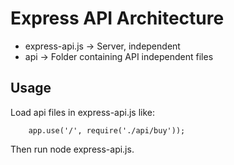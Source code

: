 # Express API Architecture

- express-api.js  ->  Server, independent
- api  ->  Folder containing API independent files


## Usage
 
 Load api files in express-api.js like:
 
        app.use('/', require('./api/buy'));

Then run node express-api.js.

